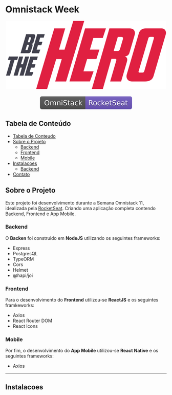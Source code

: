 # Omnistack Week

<!-- LOGO -->
<div align="center">
<img src="./assets/logo.svg" />
</div>
<div></div>
<!-- SHILD -->
<div style="margin-top:20px" align="center">
<a href="http://rocketseat.com.br" alt="RocketSeat" target="_blank">
<img src="./assets/shild.svg" />
</a>
</div>

<!-- TABLE OF CONTENTS -->

## Tabela de Conteúdo

- [Tabela de Conteudo](#tabela-de-Conteudo)
- [Sobre o Projeto](#sobre-o-projeto)
  - [Backend](#backend)
  - [Frontend](#frontend)
  - [Mobile](#mobile)
- [Instalacoes](#enstalacoes)
  - [Backend](#backend)
- [Contato](#contato)

<!-- ABOUT -->

## Sobre o Projeto

Este projeto foi desenvolvimento durante a Semana Omnistack 11, idealizada pela <a href="https://rocketseat.com.br">RocketSeat</a>. Criando uma aplicação completa contendo Backend, Frontend e App Mobile.

### Backend

O **Backen** foi construido em **NodeJS** utilizando os seguintes frameworks:

- Express
- PostgresQL
- TypeORM
- Cors
- Helmet
- @hapi/joi

### Frontend

Para o desenvolvimento do **Frontend** utilizou-se **ReactJS** e os seguintes framkeworks:

- Axios
- React Router DOM
- React Icons

### Mobile

Por fim, o desenvolvimento do **App Mobile** utilizou-se **React Native** e os seguintes frameworks:

- Axios

---

## Instalacoes
